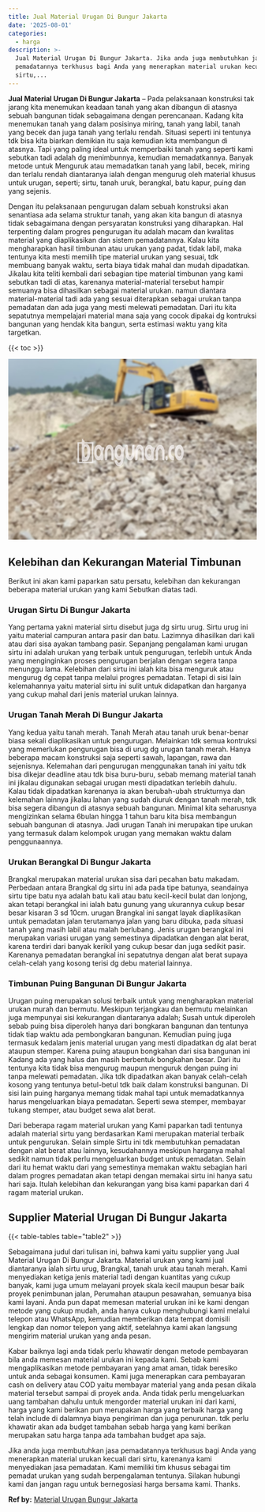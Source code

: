 ```yaml
---
title: Jual Material Urugan Di Bungur Jakarta
date: '2025-08-01'
categories:
  - harga
description: >-
  Jual Material Urugan Di Bungur Jakarta. Jika anda juga membutuhkan jasa
  pemadatannya terkhusus bagi Anda yang menerapkan material urukan kecuali dari
  sirtu,...
---
```


**Jual Material Urugan Di Bungur Jakarta** – Pada pelaksanaan konstruksi tak jarang kita menemukan keadaan tanah yang akan dibangun di atasnya sebuah bangunan tidak sebagaimana dengan perencanaan. Kadang kita menemukan tanah yang dalam posisinya miring, tanah yang labil, tanah yang becek dan juga tanah yang terlalu rendah. Situasi seperti ini tentunya tdk bisa kita biarkan demikian itu saja kemudian kita membangun di atasnya. Tapi yang paling ideal untuk memperbaiki tanah yang seperti kami sebutkan tadi adalah dg menimbunnya, kemudian memadatkannya. Banyak metode untuk Menguruk atau memadatkan tanah yang labil, becek, miring dan terlalu rendah diantaranya ialah dengan mengurug oleh material khusus untuk urugan, seperti; sirtu, tanah uruk, berangkal, batu kapur, puing dan yang sejenis.

Dengan itu pelaksanaan pengurugan dalam sebuah konstruksi akan senantiasa ada selama struktur tanah, yang akan kita bangun di atasnya tidak sebagaimana dengan persyaratan konstruksi yang diharapkan. Hal terpenting dalam progres pengurugan itu adalah macam dan kwalitas material yang diaplikasikan dan sistem pemadatannya. Kalau kita mengharapkan hasil timbunan atau urukan yang padat, tidak labil, maka tentunya kita mesti memilih tipe material urukan yang sesuai, tdk membuang banyak waktu, serta biaya tidak mahal dan mudah dipadatkan. Jikalau kita teliti kembali dari sebagian tipe material timbunan yang kami sebutkan tadi di atas, karenanya material-material tersebut hampir semuanya bisa dihasilkan sebagai material urukan. namun diantara material-material tadi ada yang sesuai diterapkan sebagai urukan tanpa pemadatan dan ada juga yang mesti melewati pemadatan. Dari itu kita sepatutnya mempelajari material mana saja yang cocok dipakai dg kontruksi bangunan yang hendak kita bangun, serta estimasi waktu yang kita targetkan.

{{< toc >}}

![Jual Material Urugan Di Bungur Jakarta](/images/jual-urugan-35.png)

## Kelebihan dan Kekurangan Material Timbunan

Berikut ini akan kami paparkan satu persatu, kelebihan dan kekurangan beberapa material urukan yang kami Sebutkan diatas tadi.

### Urugan Sirtu Di Bungur Jakarta

Yang pertama yakni material sirtu disebut juga dg sirtu urug. Sirtu urug ini yaitu material campuran antara pasir dan batu. Lazimnya dihasilkan dari kali atau dari sisa ayakan tambang pasir. Sepanjang pengalaman kami urugan sirtu ini adalah urukan yang terbaik untuk pengurugan, terlebih untuk Anda yang menginginkan proses pengurugan berjalan dengan segera tanpa menunggu lama. Kelebihan dari sirtu ini ialah kita bisa menguruk atau mengurug dg cepat tanpa melalui progres pemadatan. Tetapi di sisi lain kelemahannya yaitu material sirtu ini sulit untuk didapatkan dan harganya yang cukup mahal dari jenis material urukan lainnya.

### Urugan Tanah Merah Di Bungur Jakarta

Yang kedua yaitu tanah merah. Tanah Merah atau tanah uruk benar-benar biasa sekali diaplikasikan untuk pengurugan. Melainkan tdk semua kontruksi yang memerlukan pengurugan bisa di urug dg urugan tanah merah. Hanya beberapa macam konstruksi saja seperti sawah, lapangan, rawa dan sejenisnya. Kelemahan dari pengurugan menggunakan tanah ini yaitu tdk bisa dikejar deadline atau tdk bisa buru-buru, sebab memang material tanah ini jikalau digunakan sebagai urugan mesti dipadatkan terlebih dahulu. Kalau tidak dipadatkan karenanya ia akan berubah-ubah strukturnya dan kelemahan lainnya jikalau lahan yang sudah diuruk dengan tanah merah, tdk bisa segera dibangun di atasnya sebuah bangunan. Minimal kita seharusnya mengizinkan selama 6bulan hingga 1 tahun baru kita bisa membangun sebuah bangunan di atasnya. Jadi urugan Tanah ini merupakan tipe urukan yang termasuk dalam kelompok urugan yang memakan waktu dalam penggunaannya.

### Urukan Berangkal Di Bungur Jakarta

Brangkal merupakan material urukan sisa dari pecahan batu makadam. Perbedaan antara Brangkal dg sirtu ini ada pada tipe batunya, seandainya sirtu tipe batu nya adalah batu kali atau batu kecil-kecil bulat dan lonjong, akan tetapi berangkal ini ialah batu gunung yang ukurannya cukup besar besar kisaran 3 sd 10cm. urugan Brangkal ini sangat layak diaplikasikan untuk pemadatan jalan terutamanya jalan yang baru dibuka, pada situasi tanah yang masih labil atau malah berlubang. Jenis urugan berangkal ini merupakan variasi urugan yang semestinya dipadatkan dengan alat berat, karena terdiri dari banyak kerikil yang cukup besar dan juga sedikit pasir. Karenanya pemadatan berangkal ini sepatutnya dengan alat berat supaya celah-celah yang kosong terisi dg debu material lainnya.

### Timbunan Puing Bangunan Di Bungur Jakarta

Urugan puing merupakan solusi terbaik untuk yang mengharapkan material urukan murah dan bermutu. Meskipun terjangkau dan bermutu melainkan juga mempunyai sisi kekurangan diantaranya adalah; Susah untuk diperoleh sebab puing bisa diperoleh hanya dari bongkaran bangunan dan tentunya tidak tiap waktu ada pembongkaran bangunan. Kemudian puing juga termasuk kedalam jenis material urugan yang mesti dipadatkan dg alat berat ataupun stemper. Karena puing ataupun bongkahan dari sisa bangunan ini Kadang ada yang halus dan masih berbentuk bongkahan besar. Dari itu tentunya kita tidak bisa mengurug maupun menguruk dengan puing ini tanpa melewati pemadatan. Jika tdk dipadatkan akan banyak celah-celah kosong yang tentunya betul-betul tdk baik dalam konstruksi bangunan. Di sisi lain puing harganya memang tidak mahal tapi untuk memadatkannya harus mengeluarkan biaya pemadatan. Seperti sewa stemper, membayar tukang stemper, atau budget sewa alat berat.

Dari beberapa ragam material urukan yang Kami paparkan tadi tentunya adalah material sirtu yang berdasarkan Kami merupakan material terbaik untuk pengurukan. Selain simple Sirtu ini tdk membutuhkan pemadatan dengan alat berat atau lainnya, kesudahannya meskipun harganya mahal sedikit namun tidak perlu mengeluarkan budget untuk pemadatan. Selain dari itu hemat waktu dari yang semestinya memakan waktu sebagian hari dalam progres pemadatan akan tetapi dengan memakai sirtu ini hanya satu hari saja. Itulah kelebihan dan kekurangan yang bisa kami paparkan dari 4 ragam material urukan.

## Supplier Material Urugan Di Bungur Jakarta

{{< table-tables table="table2" >}}

Sebagaimana judul dari tulisan ini, bahwa kami yaitu supplier yang Jual Material Urugan Di Bungur Jakarta. Material urukan yang kami jual diantaranya ialah sirtu urug, Brangkal, tanah uruk atau tanah merah. Kami menyediakan ketiga jenis material tadi dengan kuantitas yang cukup banyak, kami juga umum melayani proyek skala kecil maupun besar baik proyek penimbunan jalan, Perumahan ataupun pesawahan, semuanya bisa kami layani. Anda pun dapat memesan material urukan ini ke kami dengan metode yang cukup mudah, anda hanya cukup menghubungi kami melalui telepon atau WhatsApp, kemudian memberikan data tempat domisili lengkap dan nomor telepon yang aktif, setelahnya kami akan langsung mengirim material urukan yang anda pesan.

Kabar baiknya lagi anda tidak perlu khawatir dengan metode pembayaran bila anda memesan material urukan ini kepada kami. Sebab kami mengaplikasikan metode pembayaran yang amat aman, tidak beresiko untuk anda sebagai konsumen. Kami juga menerapkan cara pembayaran cash on delivery atau COD yaitu membayar material yang anda pesan dikala material tersebut sampai di proyek anda. Anda tidak perlu mengeluarkan uang tambahan dahulu untuk mengorder material urukan ini dari kami, harga yang kami berikan pun merupakan harga yang terbaik harga yang telah include di dalamnya biaya pengiriman dan juga penurunan. tdk perlu khawatir akan ada budget tambahan sebab harga yang kami berikan merupakan satu harga tanpa ada tambahan budget apa saja.

Jika anda juga membutuhkan jasa pemadatannya terkhusus bagi Anda yang menerapkan material urukan kecuali dari sirtu, karenanya kami menyediakan jasa pemadatan. Kami memiliki tim khusus sebagai tim pemadat urukan yang sudah berpengalaman tentunya. Silakan hubungi kami dan jangan ragu untuk bernegosiasi harga bersama kami. Thanks.

**Ref by:** [Material Urugan Bungur Jakarta](https://id.wikipedia.org/wiki/Material)
